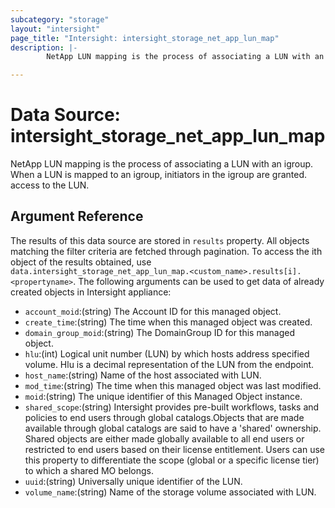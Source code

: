 ```yaml
---
subcategory: "storage"
layout: "intersight"
page_title: "Intersight: intersight_storage_net_app_lun_map"
description: |-
        NetApp LUN mapping is the process of associating a LUN with an igroup. When a LUN is mapped to an igroup, initiators in the igroup are granted. access to the LUN.

---
```


# Data Source: intersight_storage_net_app_lun_map
NetApp LUN mapping is the process of associating a LUN with an igroup. When a LUN is mapped to an igroup, initiators in the igroup are granted. access to the LUN.
## Argument Reference
The results of this data source are stored in `results` property.
All objects matching the filter criteria are fetched through pagination.
To access the ith object of the results obtained, use `data.intersight_storage_net_app_lun_map.<custom_name>.results[i].<propertyname>`.
The following arguments can be used to get data of already created objects in Intersight appliance:
* `account_moid`:(string) The Account ID for this managed object. 
* `create_time`:(string) The time when this managed object was created. 
* `domain_group_moid`:(string) The DomainGroup ID for this managed object. 
* `hlu`:(int) Logical unit number (LUN) by which hosts address specified volume. Hlu is a decimal representation of the LUN from the endpoint. 
* `host_name`:(string) Name of the host associated with LUN. 
* `mod_time`:(string) The time when this managed object was last modified. 
* `moid`:(string) The unique identifier of this Managed Object instance. 
* `shared_scope`:(string) Intersight provides pre-built workflows, tasks and policies to end users through global catalogs.Objects that are made available through global catalogs are said to have a 'shared' ownership. Shared objects are either made globally available to all end users or restricted to end users based on their license entitlement. Users can use this property to differentiate the scope (global or a specific license tier) to which a shared MO belongs. 
* `uuid`:(string) Universally unique identifier of the LUN. 
* `volume_name`:(string) Name of the storage volume associated with LUN. 
 
